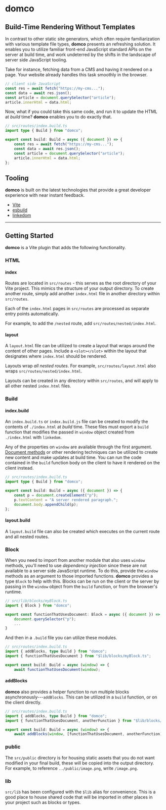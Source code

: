 # domco

## Build-Time Rendering Without Templates

In contrast to other static site generators, which often require familiarization with various template file types, **domco** presents an refreshing solution. It enables you to utilize familiar front-end JavaScript standard APIs on the server at build time, and work undeterred by the shifts in the landscape of server side JavaScript tooling.

Take for instance, fetching data from a CMS and having it rendered on a page. Your website already handles this task smoothly in the browser.

```js
// client side JavaScript
const res = await fetch("https://my-cms...");
const data = await res.json();
const article = document.querySelector("article");
article.innerHtml = data.html;
```

Now, what if you could take this same code, and run it to update the HTML at _build_ time? **domco** enables you to do exactly that.

```ts
// src/routes/index.build.ts
import type { Build } from "domco";

export const build: Build = async ({ document }) => {
	const res = await fetch("https://my-cms...");
	const data = await res.json();
	const article = document.querySelector("article");
	article.innerHtml = data.html;
};
```

## Tooling

**domco** is built on the latest technologies that provide a great developer experience with near instant feedback.

-   [Vite](https://vitejs.dev)
-   [esbuild](https://esbuild.github.io/)
-   [linkedom](https://github.com/WebReflection/linkedom)

---

## Getting Started

**domco** is a Vite plugin that adds the following functionality.

### HTML

#### index

Routes are located in `src/routes` - this serves as the root directory of your Vite project. This mimics the structure of your output directory. To create another route, simply add another `index.html` file in another directory within `src/routes`.

Each of the `index.html` pages in `src/routes` are processed as separate entry points automatically.

For example, to add the `/nested` route, add `src/routes/nested/index.html`.

#### layout

A `layout.html` file can be utilized to create a layout that wraps around the content of other pages. Include a `<slot></slot>` within the layout that designates where `index.html` should be rendered.

Layouts wrap _all nested routes_. For example, `src/routes/layout.html` also wraps `src/routes/nested/index.html`.

Layouts can be created in any directory within `src/routes`, and will apply to all other nested `index.html` files.

### Build

#### index.build

An `index.build.ts` or `index.build.js` file can be created to modify the contents of `./index.html` at _build_ time. These files must export a `build` function that modifies the passed in `window` object created from `./index.html` with `linkedom`.

Any of the properties on `window` are available through the first argument. [Document methods](https://developer.mozilla.org/en-US/docs/Web/API/Document) or other rendering techniques can be utilized to create new content and make updates at build time. You can run the code contained in the `build` function body on the client to have it rendered on the client instead.

```ts
// src/routes/index.build.ts
import type { Build } from "domco";

export const build: Build = async ({ document }) => {
	const p = document.createElement("p");
	p.textContent = "A server rendered paragraph.";
	document.body.appendChild(p);
};
```

#### layout.build

A `layout.build` file can also be created which executes on the current route and all nested routes.

### Block

When you need to import from another module that also uses `window` methods, you'll need to use _dependency injection_ since these are not available to a server side JavaScript runtime. To do this, provide the `window` methods as an argument to those imported functions. **domco** provides a type `Block` to help with this. Blocks can be run on the client or the server by passing in the `window` object from the `build` function, or from the browser's runtime.

```ts
// src/lib/blocks/myBlock.ts
import { Block } from "domco";

export const functionThatUsesDocument: Block = async ({ document }) => {
	document.querySelector("p");
	...
}
```

And then in a `.build` file you can utilize these modules.

```ts
// src/routes/index.build.ts
import { addBlocks, type Build } from "domco";
import { functionThatUsesDocument } from "$lib/blocks/myBlock.ts";

export const build: Build = async (window) => {
	await functionThatUsesDocument(window);
```

#### addBlocks

**domco** also provides a helper function to run multiple blocks asynchronously---`addBlocks`. This can be utilized in a `build` function, or on the client directly.

```ts
// src/routes/index.build.ts
import { addBlocks, type Build } from "domco";
import { functionThatUsesDocument, anotherFunction } from "$lib/blocks/myBlock.ts";

export const build: Build = async (window) => {
	await addBlocks(window, [functionThatUsesDocument, anotherFunction]);
```

### public

The `src/public` directory is for housing static assets that you do not want modified in your final build, these will be copied into the output directory. For example, to reference `../public/image.png`, write `/image.png`.

### lib

`src/lib` has been configured with the `$lib` alias for convenience. This is a good place to house shared code that will be imported in other places in your project such as blocks or types.
